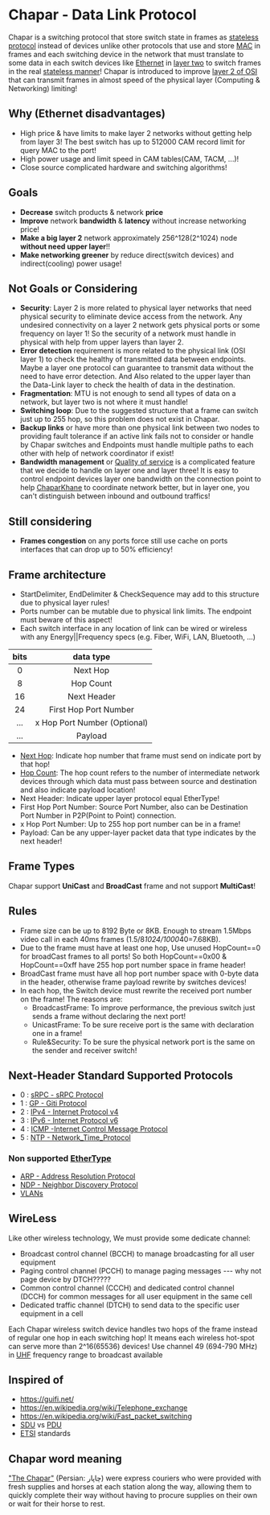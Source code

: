# Chapar - Data Link Protocol
Chapar is a switching protocol that store switch state in frames as [stateless protocol](https://en.wikipedia.org/wiki/Stateless_protocol) instead of devices unlike other protocols that use and store [MAC](https://en.wikipedia.org/wiki/MAC_address) in frames and each switching device in the network that must translate to some data in each switch devices like [Ethernet](https://en.wikipedia.org/wiki/Ethernet) in [layer two]((https://en.wikipedia.org/wiki/Ethernet_frame#Frame_%E2%80%93_data_link_layer)) to switch frames in the real [stateless manner](https://en.wikipedia.org/wiki/Connectionless_communication)! Chapar is introduced to improve [layer 2 of OSI](https://en.wikipedia.org/wiki/Data_link_layer) that can transmit frames in almost speed of the physical layer (Computing & Networking) limiting!

## Why (Ethernet disadvantages)
- High price & have limits to make layer 2 networks without getting help from layer 3! The best switch has up to 512000 CAM record limit for query MAC to the port!
- High power usage and limit speed in CAM tables(CAM, TACM, ...)!
- Close source complicated hardware and switching algorithms!

## Goals
- **Decrease** switch products & network **price**
- **Improve** network **bandwidth** & **latency** without increase networking price!
- **Make a big layer 2** network approximately 256^128(2^1024) node **without need upper layer**!!
- **Make networking greener** by reduce direct(switch devices) and indirect(cooling) power usage!

## Not Goals or Considering
- **Security**: Layer 2 is more related to physical layer networks that need physical security to eliminate device access from the network. Any undesired connectivity on a layer 2 network gets physical ports or some frequency on layer 1! So the security of a network must handle in physical with help from upper layers than layer 2.
- **Error detection** requirement is more related to the physical link (OSI layer 1) to check the healthy of transmitted data between endpoints. Maybe a layer one protocol can guarantee to transmit data without the need to have error detection. And Also related to the upper layer than the Data-Link layer to check the health of data in the destination.
- **Fragmentation**: MTU is not enough to send all types of data on a network, but layer two is not where it must handle!
- **Switching loop**: Due to the suggested structure that a frame can switch just up to 255 hop, so this problem does not exist in Chapar.
- **Backup links** or have more than one physical link between two nodes to providing fault tolerance if an active link fails not to consider or handle by Chapar switches and Endpoints must handle multiple paths to each other with help of network coordinator if exist!
- **Bandwidth management** or [Quality of service](https://en.wikipedia.org/wiki/Quality_of_service) is a complicated feature that we decide to handle on layer one and layer three! It is easy to control endpoint devices layer one bandwidth on the connection point to help [ChaparKhane](./ChaparKhane.Md) to coordinate network better, but in layer one, you can't distinguish between inbound and outbound traffics!

## Still considering
- **Frames congestion** on any ports force still use cache on ports interfaces that can drop up to 50% efficiency!

## Frame architecture
- StartDelimiter, EndDelimiter & CheckSequence may add to this structure due to physical layer rules!
- Ports number can be mutable due to physical link limits. The endpoint must beware of this aspect!
- Each switch interface in any location of link can be wired or wireless with any Energy||Frequency specs (e.g. Fiber, WiFi, LAN, Bluetooth, ...)

| bits  | data type                     |
| :---: | :---:                         |
| 0     | Next Hop                      |
| 8     | Hop Count                     |
| 16    | Next Header                   |
| 24    | First Hop Port Number         |
| ...   | x Hop Port Number (Optional)  |
| ...   | Payload                       |

- [Next Hop](https://en.wikipedia.org/wiki/Hop_(networking)#Next_hop): Indicate hop number that frame must send on indicate port by that hop!
- [Hop Count](https://en.wikipedia.org/wiki/Hop_(networking)#Hop_count): The hop count refers to the number of intermediate network devices through which data must pass between source and destination and also indicate payload location!
- Next Header: Indicate upper layer protocol equal EtherType!
- First Hop Port Number: Source Port Number, also can be Destination Port Number in P2P(Point to Point) connection.
- x Hop Port Number: Up to 255 hop port number can be in a frame!
- Payload: Can be any upper-layer packet data that type indicates by the next header!

## Frame Types
Chapar support **UniCast** and **BroadCast** frame and not support **MultiCast**!

## Rules
- Frame size can be up to 8192 Byte or 8KB. Enough to stream 1.5Mbps video call in each 40ms frames (1.5/8*1024/1000*40=7.68KB).
- Due to the frame must have at least one hop, Use unused HopCount==0 for broadCast frames to all ports! So both HopCount==0x00 & HopCount==0xff have 255 hop port number space in frame header!
- BroadCast frame must have all hop port number space with 0-byte data in the header, otherwise frame payload rewrite by switches devices!
- In each hop, the Switch device must rewrite the received port number on the frame! The reasons are:
    - BroadcastFrame: To improve performance, the previous switch just sends a frame without declaring the next port!
    - UnicastFrame: To be sure receive port is the same with declaration one in a frame!
    - Rule&Security: To be sure the physical network port is the same on the sender and receiver switch!

## Next-Header Standard Supported Protocols
- 0 : [sRPC - sRPC Protocol](./sRPC.md)
- 1 : [GP - Giti Protocol](./GP.md)
- 2 : [IPv4 - Internet Protocol v4](https://en.wikipedia.org/wiki/IPv4)
- 3 : [IPv6 - Internet Protocol v6](https://en.wikipedia.org/wiki/IPv6)
- 4 : [ICMP -Internet Control Message Protocol](https://en.wikipedia.org/wiki/Internet_Control_Message_Protocol)
- 5 : [NTP - Network_Time_Protocol](https://en.wikipedia.org/wiki/Network_Time_Protocol)

### Non supported [EtherType](https://en.wikipedia.org/wiki/EtherType)
- [ARP - Address Resolution Protocol](https://en.wikipedia.org/wiki/Address_Resolution_Protocol)
- [NDP - Neighbor Discovery Protocol](https://en.wikipedia.org/wiki/Neighbor_Discovery_Protocol)
- [VLANs](https://en.wikipedia.org/wiki/IEEE_802.1Q)

## WireLess
Like other wireless technology, We must provide some dedicate channel:
- Broadcast control channel (BCCH) to manage broadcasting for all user equipment
- Paging control channel (PCCH) to manage paging messages --- why not page device by DTCH?????
- Common control channel (CCCH) and dedicated control channel (DCCH) for common messages for all user equipment in the same cell
- Dedicated traffic channel (DTCH) to send data to the specific user equipment in a cell

Each Chapar wireless switch device handles two hops of the frame instead of regular one hop in each switching hop! It means each wireless hot-spot can serve more than 2^16(65536) devices!
Use channel 49 (694-790 MHz) in [UHF](https://en.wikipedia.org/wiki/Ultra_high_frequency) frequency range to broadcast available 

## Inspired of
- https://guifi.net/
- https://en.wikipedia.org/wiki/Telephone_exchange
- https://en.wikipedia.org/wiki/Fast_packet_switching
- [SDU](https://en.wikipedia.org/wiki/Service_data_unit) vs [PDU](https://en.wikipedia.org/wiki/Protocol_data_unit)
- [ETSI](https://www.etsi.org/) standards

## Chapar word meaning
["The Chapar"](https://en.wikipedia.org/wiki/Chapar_Khaneh) (Persian: چاپار‎) were express couriers who were provided with fresh supplies and horses at each station along the way, allowing them to quickly complete their way without having to procure supplies on their own or wait for their horse to rest.
